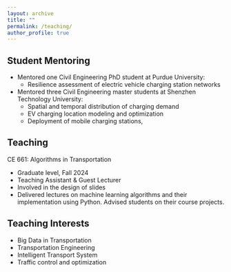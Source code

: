 ```yaml
---
layout: archive
title: ""
permalink: /teaching/
author_profile: true
---
```


Student Mentoring
------
- Mentored one Civil Engineering PhD student at Purdue University:
    - Resilience assessment of electric vehicle charging station networks
- Mentored three Civil Engineering master students at Shenzhen Technology University:
    - Spatial and temporal distribution of charging demand
    - EV charging location modeling and optimization
    - Deployment of mobile charging stations, 

Teaching
------
CE 661: Algorithms in Transportation
- Graduate level, Fall 2024
- Teaching Assistant & Guest Lecturer
- Involved in the design of slides
- Delivered lectures on machine learning algorithms and their implementation using Python. Advised students on their course projects.

Teaching Interests 
------
- Big Data in Transportation
- Transportation Engineering
- Intelligent Transport System
- Traffic control and optimization
